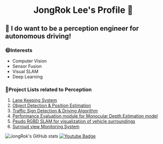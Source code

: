 <h1 align="center"> JongRok Lee's Profile 👋 </h1>

## 🌱 I do want to be a perception engineer for autonomous driving!

### 😄Interests
- Computer Vision
- Sensor Fusion
- Visual SLAM
- Deep Learning


### 🤔Project Lists related to Perception
1. [Lane Keeping System](https://github.com/JongRok-Lee/Lane_keeping_system)
2. [Object Detection & Position Estimation](https://github.com/JongRok-Lee/Monocular_Position_Estimation)
3. [Traffic Sign Detection & Driving Algorithm](https://github.com/JongRok-Lee/traffic_sign_Project)
4. [Performance Evaluation module for Monocular Depth Estimation model](https://github.com/SOTA-Project)
5. [Peudo RGBD SLAM for visualization of vehicle surroundings](https://github.com/JongRok-Lee/ORB_SLAM2_with_PCL)
6. [Surroud view Monitoring System](https://github.com/JongRok-Lee/Surround-View-Monitoring)


<!--
Here are some ideas to get you started:

- 🔭 I’m currently working on ...
- 🌱 I’m currently learning ...
- 👯 I’m looking to collaborate on ...
- 🤔 I’m looking for help with ...
- 💬 Ask me about ...
- 📫 How to reach me: ...
- 😄 Pronouns: ...
- ⚡ Fun fact: ...
-->

![JongRok's GitHub stats](https://github-readme-stats.vercel.app/api?username=JongRok-Lee&show_icons=true&theme=radical)
[![Youtube Badge](https://img.shields.io/badge/Youtube-ff0000?style=flat-square&logo=youtube&link=https://www.youtube.com/channel/UC13x2Xi7twyTYdqlb8lOnyA)](https://www.youtube.com/channel/UC13x2Xi7twyTYdqlb8lOnyA)
